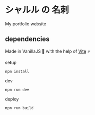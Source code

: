 # シャルル の 名刺

My portfolio website

## dependencies

Made in VanillaJS 🍦 with the help of [Vite](https://vitejs.dev/) ⚡

setup
```sh
npm install
```

dev
```sh
npm run dev
```

deploy
```sh
npm run build
```
